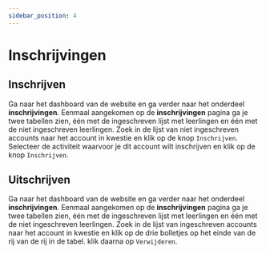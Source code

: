 ```yaml
---
sidebar_position: 4
---
```


# Inschrijvingen

## Inschrijven

Ga naar het dashboard van de website en ga verder naar het onderdeel **inschrijvingen**. Eenmaal aangekomen op de **inschrijvingen** pagina ga je twee tabellen zien, één met de ingeschreven lijst met leerlingen en één met de niet ingeschreven leerlingen. Zoek in de lijst van niet ingeschreven accounts naar het account in kwestie en klik op de knop `Inschrijven`. Selecteer de activiteit waarvoor je dit account wilt inschrijven en klik op de knop `Inschrijven`.

## Uitschrijven

Ga naar het dashboard van de website en ga verder naar het onderdeel **inschrijvingen**. Eenmaal aangekomen op de **inschrijvingen** pagina ga je twee tabellen zien, één met de ingeschreven lijst met leerlingen en één met de niet ingeschreven leerlingen. Zoek in de lijst van ingeschreven accounts naar het account in kwestie en klik op de drie bolletjes op het einde van de rij van de rij in de tabel. klik daarna op `Verwijderen`.
